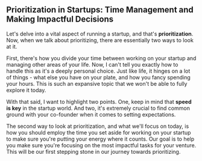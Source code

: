 ## Prioritization in Startups: Time Management and Making Impactful Decisions
Let's delve into a vital aspect of running a startup, and that's **prioritization**. Now, when we talk about prioritizing, there are essentially two ways to look at it. 

First, there's how you divide your time between working on your startup and managing other areas of your life. Now, I can't tell you exactly how to handle this as it's a deeply personal choice. Just like life, it hinges on a lot of things - what else you have on your plate, and how you fancy spending your hours. This is such an expansive topic that we won't be able to fully explore it today.

With that said, I want to highlight two points. One, keep in mind that **speed is key** in the startup world. And two, it's extremely crucial to find common ground with your co-founder when it comes to setting expectations.

The second way to look at prioritization, and what we'll focus on today, is how you should employ the time you set aside for working on your startup to make sure you're putting your energy where it counts. Our goal is to help you make sure you're focusing on the most impactful tasks for your venture. This will be our first stepping stone in our journey towards prioritizing.